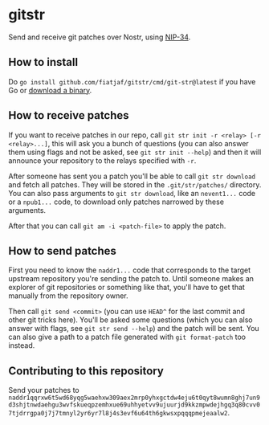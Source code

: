 # gitstr

Send and receive git patches over Nostr, using [NIP-34](https://github.com/nostr-protocol/nips/pull/997).

## How to install

Do `go install github.com/fiatjaf/gitstr/cmd/git-str@latest` if you have Go or [download a binary](https://github.com/fiatjaf/gitstr/releases).

## How to receive patches

If you want to receive patches in our repo, call `git str init -r <relay> [-r <relay>...]`, this will ask you a bunch of questions (you can also answer them using flags and not be asked, see `git str init --help`) and then it will announce your repository to the relays specified with `-r`.

After someone has sent you a patch you'll be able to call `git str download` and fetch all patches. They will be stored in the `.git/str/patches/` directory. You can also pass arguments to `git str download`, like an `nevent1...` code or a `npub1...` code, to download only patches narrowed by these arguments.

After that you can call `git am -i <patch-file>` to apply the patch.

## How to send patches

First you need to know the `naddr1...` code that corresponds to the target upstream repository you're sending the patch to. Until someone makes an explorer of git repositories or something like that, you'll have to get that manually from the repository owner.

Then call `git send <commit>` (you can use `HEAD^` for the last commit and other git tricks here). You'll be asked some questions (which you can also answer with flags, see `git str send --help`) and the patch will be sent. You can also give a path to a patch file generated with `git format-patch` too instead.

## Contributing to this repository

Send your patches to `naddr1qqrxw6t5wd68yqg5waehxw309aex2mrp0yhxgctdw4eju6t0qyt8wumn8ghj7un9d3shjtnwdaehgu3wvfskueqpzemhxue69uhhyetvv9ujuurjd9kkzmpwdejhgq3q80cvv07tjdrrgpa0j7j7tmnyl2yr6yr7l8j4s3evf6u64th6gkwsxpqqqpmejeaalw2`.
